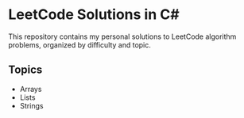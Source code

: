 # LeetCode Solutions in C#

This repository contains my personal solutions to LeetCode algorithm problems, organized by difficulty and topic.

## Topics
- Arrays
- Lists
- Strings
